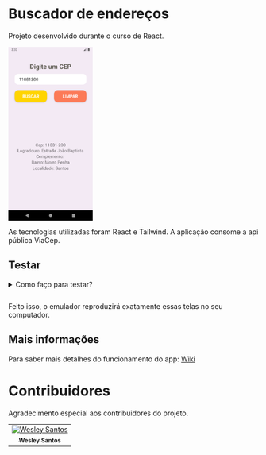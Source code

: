 # Buscador de endereços

Projeto desenvolvido durante o curso de React.

<img src="./src/assets/img/app1.png" height="350px" align="center"/>

As tecnologias utilizadas foram React e Tailwind. A aplicação consome a api pública ViaCep.

## Testar

<details style="margin: 10px 0">
  <summary>Como faço para testar?</summary>
  <ul style="margin-top: 5px, font-size: .7rem">
    <li>Clone este repositório na sua máquina.</li>
    <li>Abra o emulador do Android Studio.</li>
    <li>Entre no CMD e vá até a pasta do repositório clonado e digite: <code>npx react-native run-android</code> ou <code>yarn android</code> (caso tenha o Yarn instalado na sua máquina). </li>
  <ul>
</details>
<br/>
Feito isso, o emulador reproduzirá exatamente essas telas no seu computador.

## Mais informações

Para saber mais detalhes do funcionamento do app: [Wiki](https://github.com/wesleysantossts/buscador-de-enderecos/wiki/Home)

# Contribuidores

Agradecimento especial aos contribuidores do projeto.

<table>
  <tr>
    <td border="1px solid #ddd" align="center">
      <a href="https://github.com/wesleysantossts">
        <img src="https://avatars.githubusercontent.com/u/56703526?v=4" alt="Wesley Santos" width="100px"/>
        <br/>
        <sub><b>Wesley Santos</b></sub><br/>
      </a>
    </td>
  </tr>
</table>